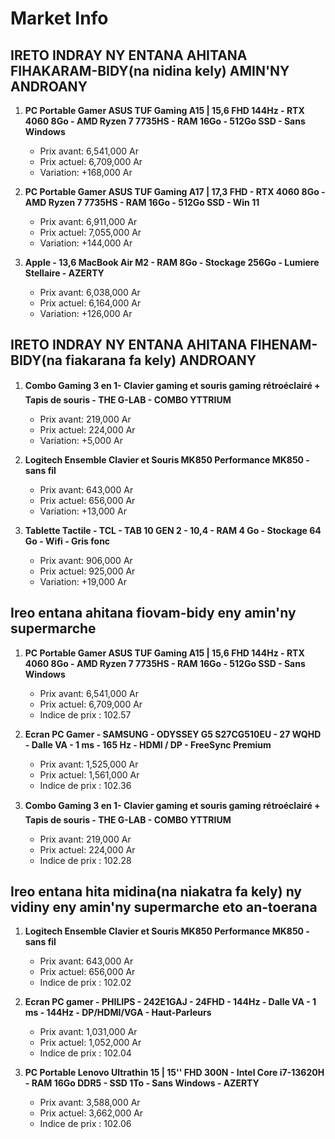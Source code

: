 # Market Info

## IRETO INDRAY NY ENTANA AHITANA FIHAKARAM-BIDY(na nidina kely) AMIN'NY ANDROANY

1. **PC Portable Gamer ASUS TUF Gaming A15 | 15,6 FHD 144Hz - RTX 4060 8Go - AMD Ryzen 7 7735HS - RAM 16Go - 512Go SSD - Sans Windows**
   - Prix avant: 6,541,000 Ar
   - Prix actuel: 6,709,000 Ar
   - Variation: +168,000 Ar

2. **PC Portable Gamer ASUS TUF Gaming A17 | 17,3 FHD - RTX 4060 8Go - AMD Ryzen 7 7735HS - RAM 16Go - 512Go SSD - Win 11**
   - Prix avant: 6,911,000 Ar
   - Prix actuel: 7,055,000 Ar
   - Variation: +144,000 Ar

3. **Apple - 13,6 MacBook Air M2 - RAM 8Go - Stockage 256Go - Lumiere Stellaire - AZERTY**
   - Prix avant: 6,038,000 Ar
   - Prix actuel: 6,164,000 Ar
   - Variation: +126,000 Ar

## IRETO INDRAY NY ENTANA AHITANA FIHENAM-BIDY(na fiakarana fa kely) ANDROANY

1. **Combo Gaming 3 en 1- Clavier gaming et souris gaming rétroéclairé + Tapis de souris - THE G-LAB - COMBO YTTRIUM**
   - Prix avant: 219,000 Ar
   - Prix actuel: 224,000 Ar
   - Variation: +5,000 Ar

2. **Logitech Ensemble Clavier et Souris MK850 Performance MK850 - sans fil**
   - Prix avant: 643,000 Ar
   - Prix actuel: 656,000 Ar
   - Variation: +13,000 Ar

3. **Tablette Tactile - TCL - TAB 10 GEN 2 - 10,4 - RAM 4 Go - Stockage 64 Go - Wifi - Gris fonc**
   - Prix avant: 906,000 Ar
   - Prix actuel: 925,000 Ar
   - Variation: +19,000 Ar

## Ireo entana ahitana fiovam-bidy eny amin'ny supermarche

1. **PC Portable Gamer ASUS TUF Gaming A15 | 15,6 FHD 144Hz - RTX 4060 8Go - AMD Ryzen 7 7735HS - RAM 16Go - 512Go SSD - Sans Windows**
   - Prix avant: 6,541,000 Ar
   - Prix actuel: 6,709,000 Ar
   - Indice de prix : 102.57

2. **Ecran PC Gamer - SAMSUNG - ODYSSEY G5 S27CG510EU - 27 WQHD - Dalle VA - 1 ms - 165 Hz - HDMI / DP - FreeSync Premium**
   - Prix avant: 1,525,000 Ar
   - Prix actuel: 1,561,000 Ar
   - Indice de prix : 102.36

3. **Combo Gaming 3 en 1- Clavier gaming et souris gaming rétroéclairé + Tapis de souris - THE G-LAB - COMBO YTTRIUM**
   - Prix avant: 219,000 Ar
   - Prix actuel: 224,000 Ar
   - Indice de prix : 102.28

## Ireo entana hita midina(na niakatra fa kely) ny vidiny eny amin'ny supermarche eto an-toerana

1. **Logitech Ensemble Clavier et Souris MK850 Performance MK850 - sans fil**
   - Prix avant: 643,000 Ar
   - Prix actuel: 656,000 Ar
   - Indice de prix : 102.02

2. **Ecran PC gamer - PHILIPS - 242E1GAJ - 24FHD - 144Hz - Dalle VA - 1 ms - 144Hz - DP/HDMI/VGA - Haut-Parleurs**
   - Prix avant: 1,031,000 Ar
   - Prix actuel: 1,052,000 Ar
   - Indice de prix : 102.04

3. **PC Portable Lenovo Ultrathin 15 | 15'' FHD 300N - Intel Core i7-13620H - RAM 16Go DDR5 - SSD 1To - Sans Windows - AZERTY**
   - Prix avant: 3,588,000 Ar
   - Prix actuel: 3,662,000 Ar
   - Indice de prix : 102.06

